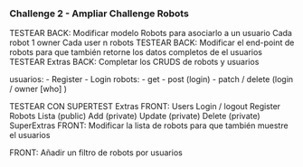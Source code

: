 ### Challenge 2 - Ampliar Challenge Robots

TESTEAR
BACK: Modificar modelo Robots para asociarlo a un usuario Cada robot 1 owner Cada user n robots
TESTEAR
BACK: Modificar el end-point de robots para que también retorne los datos completos de el usuarios
TESTEAR
Extras
BACK: Completar los CRUDS de robots y usuarios

usuarios: - Register - Login robots: - get - post (login) - patch / delete (login / owner [who] )

TESTEAR CON SUPERTEST
Extras
FRONT:
Users
Login / logout
Register
Robots
Lista (public)
Add (private)
Update (private)
Delete (private)
SuperExtras
FRONT: Modificar la lista de robots para que también muestre el usuarios

FRONT: Añadir un filtro de robots por usuarios
